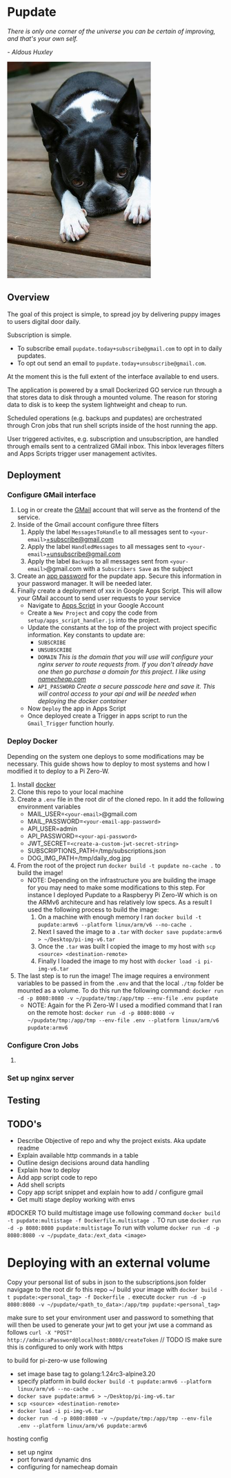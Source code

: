 # Pupdate

*There is only one corner of the universe you can be certain of improving, and that's your own self.*

*- Aldous Huxley*

![Dog Image](./tmp/daily_dog.jpg)

## Overview

The goal of this project is simple, to spread joy by delivering puppy images to users digital door daily. 

Subscription is simple. 
- To subscribe email `pupdate.today+subscribe@gmail.com` to opt in to daily pupdates. 
- To opt out send an email to `pupdate.today+unsubscribe@gmail.com`.

At the moment this is the full extent of the interface available to end users.

The application is powered by a small Dockerized GO service run through a that stores data to disk through a mounted volume. The reason for storing data to disk is to keep the system lightweight and cheap to run.

Scheduled operations (e.g. backups and pupdates) are orchestrated through Cron jobs that run shell scripts inside of the host running the app.

User triggered activites, e.g. subscription and unsubscription, are handled through emails sent to a centralized GMail inbox. This inbox leverages filters and Apps Scripts trigger user management activites.

## Deployment

### Configure GMail interface
1. Log in or create the [GMail](https://accounts.google.com/) account that will serve as the frontend of the service. 
2. Inside of the Gmail account configure three filters
    1. Apply the label `MessagesToHandle` to all messages sent to `<your-email>`+subscribe@gmail.com
    2. Apply the label `HandledMessages` to all messages sent to `<your-email>`+unsubscribe@gmail.com
    3. Apply the label `Backups` to all messages sent from `<your-email>`@gmail.com with a `Subscribers Save` as the subject 
3. Create an [app password](https://support.google.com/mail/answer/185833?hl=en#zippy=%2Cwhy-you-may-need-an-app-password) for the pupdate app. Secure this information in your password manager. It will be needed later.
4. Finally create a deployment of xxx in Google Apps Script. This will allow your GMail account to send user requests to your service
    - Navigate to [Apps Script](https://script.google.com/) in your Google Account
    - Create a `New Project` and copy the code from `setup/apps_script_handler.js` into the project.
    - Update the constants at the top of the project with project specific information. Key constants to update are:
        - `SUBSCRIBE`
        - `UNSUBSCRIBE`
        - `DOMAIN` *This is the domain that you will use will configure your nginx server to route requests from. If you don't already have one then go purchase a domain for this project. I like using [namecheap.com](https://www.namecheap.com/)*
        - `API_PASSWORD` *Create a secure passcode here and save it. This will control access to your api and will be needed when deploying the docker container*
    - Now `Deploy` the app in Apps Script
    - Once deployed create a Trigger in apps script to run the `Gmail_Trigger` function hourly.

### Deploy Docker
Depending on the system one deploys to some modifications may be necessary. This guide shows how to deploy to most systems and how I modified it to deploy to a Pi Zero-W.

1. Install [docker](https://docs.docker.com/get-started/get-docker/) 
2. Clone this repo to your local machine
3. Create a `.env` file in the root dir of the cloned repo. In it add the following environment variables
    - MAIL_USER=`<your-email>`@gmail.com
    - MAIL_PASSWORD=`<your-email-app-password>`
    - API_USER=admin
    - API_PASSWORD=`<your-api-password>`
    - JWT_SECRET=`<create-a-custom-jwt-secret-string>`
    - SUBSCRIPTIONS_PATH=/tmp/subscriptions.json
    - DOG_IMG_PATH=/tmp/daily_dog.jpg
4. From the root of the project run `docker build -t pupdate no-cache .` to build the image!
    - NOTE: Depending on the infrastructure you are building the image for you may need to make some modifications to this step. For instance I deployed Pupdate to a Raspberyy Pi Zero-W which is on the ARMv6 architecure and has relatively low specs. As a result I used the following process to build the image:
        1. On a machine with enough memory I ran `docker build -t pupdate:armv6 --platform linux/arm/v6 --no-cache .`
        2. Next I saved the image to a `.tar` with `docker save pupdate:armv6 > ~/Desktop/pi-img-v6.tar `
        3. Once the `.tar` was built I copied the image to my host with `scp <source> <destination-remote>`
        4. Finally I loaded the image to my host with `docker load -i pi-img-v6.tar`
5. The last step is to run the image! The image requires a environment variables to be passed in from the `.env` and that the local `./tmp` folder be mounted as a volume. To do this run the following command: `docker run -d -p 8080:8080 -v ~/pupdate/tmp:/app/tmp --env-file .env pupdate`
    - NOTE: Again for the Pi Zero-W I used a modified command that I ran on the remote host: `docker run -d -p 8080:8080 -v ~/pupdate/tmp:/app/tmp --env-file .env --platform linux/arm/v6 pupdate:armv6`

### Configure Cron Jobs
1. 

### Set up nginx server

## Testing

## TODO's
- Describe Objective of repo and why the project exists. Aka update readme
- Explain available http commands in a table
- Outline design decisions around data handling
- Explain how to deploy
- Add app script code to repo
- Add shell scripts
- Copy app script snippet and explain how to add / configure gmail
- Get multi stage deploy working with envs

#DOCKER
TO build multistage image use following command
`docker build -t pupdate:multistage -f Dockerfile.multistage .`
TO run use
`docker run -d -p 8080:8080 pupdate:multistage`
To run with volume 
`docker run -d -p 8080:8080 -v ~/pupdate_data:/ext_data <image>`

# Deploying with an external volume
Copy your personal list of subs in json to the subscriptions.json folder
navigage to the root dir fo this repo ~/<path-to-pupdate>
build your image with `docker build -t pupdate:<personal_tag> -f Dockerfile .`
execute `docker run -d -p 8080:8080 -v ~/pupdate/<path_to_data>:/app/tmp pupdate:<personal_tag>`
<!-- execute `docker run -d -p 8080:8080 -v ~/pupdate/src/startup:/app/tmp pupdate:volrouter` -->

make sure to set your environment user and password to something that will then be used to generate your jwt
to get your jwt use a command as follows
`curl -X "POST" http://admin:aPassword@localhost:8080/createToken`
// TODO IS make sure this is configured to only work with https

to build for pi-zero-w use following
- set image base tag to golang:1.24rc3-alpine3.20
- specify platform in build `docker build -t pupdate:armv6 --platform linux/arm/v6 --no-cache .`
- `docker save pupdate:armv6 > ~/Desktop/pi-img-v6.tar `
- `scp <source> <destination-remote>`
- `docker load -i pi-img-v6.tar`
- `docker run -d -p 8080:8080 -v ~/pupdate/tmp:/app/tmp --env-file .env --platform linux/arm/v6 pupdate:armv6`

hosting config
- set up nginx
- port forward dynamic dns 
- configuring for namecheap domain